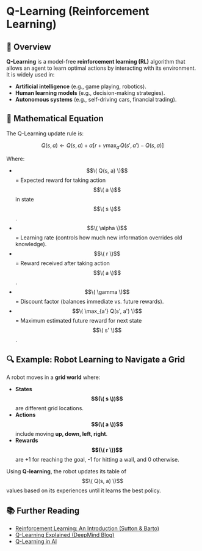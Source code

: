 # Q-Learning (Reinforcement Learning)

## 📌 Overview
**Q-Learning** is a model-free **reinforcement learning (RL)** algorithm that allows an agent to learn optimal actions by interacting with its environment. It is widely used in:
- **Artificial intelligence** (e.g., game playing, robotics).
- **Human learning models** (e.g., decision-making strategies).
- **Autonomous systems** (e.g., self-driving cars, financial trading).

## 📖 Mathematical Equation
The Q-Learning update rule is:

$$Q(s, a) \leftarrow Q(s, a) + \alpha \left[ r + \gamma \max_{a'} Q(s', a') - Q(s, a) \right]$$

Where:
- $$\( Q(s, a) \)$$ = Expected reward for taking action $$\( a \)$$ in state $$\( s \)$$.
- $$\( \alpha \)$$ = Learning rate (controls how much new information overrides old knowledge).
- $$\( r \)$$ = Reward received after taking action $$\( a \)$$.
- $$\( \gamma \)$$ = Discount factor (balances immediate vs. future rewards).
- $$\( \max_{a'} Q(s', a') \)$$ = Maximum estimated future reward for next state $$\( s' \)$$.

## 🔍 Example: Robot Learning to Navigate a Grid
A robot moves in a **grid world** where:
- **States $$(\( s \))$$** are different grid locations.
- **Actions $$(\( a \))$$** include moving **up, down, left, right**.
- **Rewards $$(\( r \))$$** are +1 for reaching the goal, -1 for hitting a wall, and 0 otherwise.

Using **Q-learning**, the robot updates its table of $$\( Q(s, a) \)$$ values based on its experiences until it learns the best policy.

## 📚 Further Reading
- [Reinforcement Learning: An Introduction (Sutton & Barto)](http://incompleteideas.net/book/the-book-2nd.html)
- [Q-Learning Explained (DeepMind Blog)](https://deepmind.com/learning-resources/reinforcement-learning/)
- [Q-Learning in AI](https://towardsdatascience.com/q-learning-explained-7e3f553c75a3)
